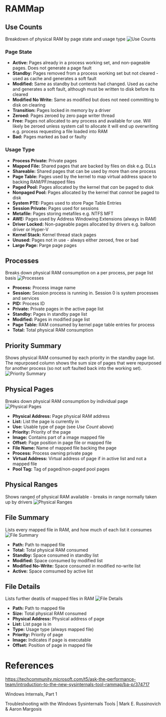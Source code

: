 # RAMMap

## Use Counts
Breakdown of physical RAM by page state and usage type
![Use Counts](/Images/rammap1.png)
### Page State
* **Active:** Pages already in a process working set, and non-pageable pages. Does not generate a page fault
* **Standby:** Pages removed from a process working set but not cleared - used as cache and generates a soft fault
* **Modified:** Same as standby but contents had changed. Used as cache and generates a soft fault, although must be written to disk before its cleared
* **Modified No Write:** Same as modified but does not need committing to disk on clearing
* **Transition:** Pages locked in memory by a driver
* **Zeroed:** Pages zeroed by zero page writer thread
* **Free:** Pages not allocated to any process and available for use. Will likely be zeroed unless system call to allocate it will end up overwriting e.g. process requesting a file loaded into RAM
* **Bad:** Pages marked as bad or faulty

### Usage Type
* **Process Private:** Private pages
* **Mapped File:** Shared pages that are backed by files on disk e.g. DLLs
* **Shareable:** Shared pages that can be used by more than one process
* **Page Table:** Pages used by the kernel to map virtual address space to backing RAM/PF/mapped files
* **Paged Pool:** Pages allocated by the kernel that *can* be paged to disk
* **Nonpaged Pool:** Pages allocated by the kernel that *cannot* be paged to disk
* **System PTE:** Pages used to store Page Table Entries
* **Session Private:** Pages used for sessions
* **Metafile:** Pages storing metafiles e.g. NTFS MFT
* **AWE:** Pages used by Address Windowing Extensions (always in RAM)
* **Driver Locked:** Non-pageable pages allocated by drivers e.g. balloon driver or Hyper-V
* **Kernel Stack:** Kernel thread stack pages
* **Unused:** Pages not in use - always either zeroed, free or bad
* **Large Page:** Parge page pages

## Processes
Breaks down physical RAM consumption on a per process, per page list basis
![Processes](/Images/rammap2.png)
* **Process:** Process image name
* **Session:** Session process is running in. Session 0 is system processes and services
* **PID:** Process ID
* **Private:** Private pages in the active page list
* **Standby:** Pages in standby page list
* **Modified:** Pages in modified page list
* **Page Table:** RAM consumed by kernel page table entries for process
* **Total:** Total physical RAM consumption

## Priority Summary
Shows physical RAM consumed by each priority in the standby page list. The repurposed column shows the sum size of pages that were repurposed for another process (so not soft faulted back into the working set).
![Priority Summary](/Images/rammap3.png)

## Physical Pages
Breaks down physical RAM consumption by individual page
![Physical Pages](/Images/rammap4.png)
* **Physical Address:** Page physical RAM address
* **List:** List the page is currently in
* **Use:** Usable type of page (see *Use Count* above)
* **Priority:** Priority of the page
* **Image:** Contains part of a image mapped file
* **Offset:** Page position in page file or mapped file
* **File Name:** Name of mapped file backing the page
* **Process:** Process owning private page
* **Virtual Address:** Virtual address of page if in active list and not a mapped file
* **Pool Tag:** Tag of paged/non-paged pool pages

## Physical Ranges
Shows ranged of physical RAM available - breaks in range normally taken up by drivers
![Physical Ranges](/Images/rammap5.png)

## File Summary
Lists every mapped file in RAM, and how much of each list it consumes
![File Summary](/Images/rammap6.png)
* **Path:** Path to mapped file
* **Total:** Total physical RAM consumed
* **Standby:** Space consumed in standby list
* **Modified:** Space consumed by modified list
* **Modified No-Write:** Space consumed in modified no-write list
* **Active:** Space comsumed by active list

## File Details
Lists further deatils of mapped files in RAM
![File Details](/Images/rammap7.png)
* **Path:** Path to mapped file
* **Size:** Total physical RAM consumed
* **Physical Address:** Physical address of page
* **List:** List page is in
* **Type:** Usage type (always mapped file)
* **Priority:** Priority of page
* **Image:** Indicates if page is executable
* **Offset:** Position of page in mapped file

# References
https://techcommunity.microsoft.com/t5/ask-the-performance-team/introduction-to-the-new-sysinternals-tool-rammap/ba-p/374717

Windows Internals, Part 1

Troubleshooting with the Windows Sysinternals Tools | Mark E. Russinovich & Aaron Margosis 